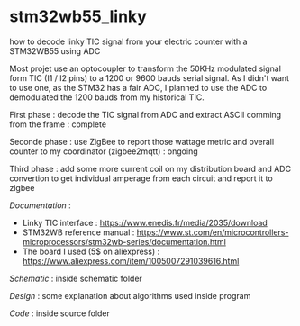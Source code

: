 # stm32wb55_linky
how to decode linky TIC signal from your electric counter with a STM32WB55 using ADC

Most projet use an optocoupler to transform the 50KHz modulated signal form TIC (I1 / I2 pins) to a 1200 or 9600 bauds serial signal.
As I didn't want to use one, as the STM32 has a fair ADC, I planned to use the ADC to demodulated the 1200 bauds from my historical TIC.

First phase : decode the TIC signal from ADC and extract ASCII comming from the frame : complete

Seconde phase : use ZigBee to report those wattage metric and overall counter to my coordinator (zigbee2mqtt) : ongoing

Third phase : add some more current coil on my distribution board and ADC convertion to get individual amperage from each circuit and report it to zigbee


*Documentation* : 
- Linky TIC interface : https://www.enedis.fr/media/2035/download
- STM32WB reference manual : https://www.st.com/en/microcontrollers-microprocessors/stm32wb-series/documentation.html
- The board I used (5$ on aliexpress) : https://www.aliexpress.com/item/1005007291039616.html

*Schematic* : inside schematic folder

*Design* : some explanation about algorithms used inside program

*Code* : inside source folder
